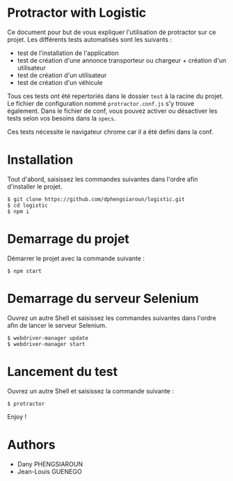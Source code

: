 # Protractor with Logistic 

Ce document pour but de vous expliquer l'utilisation de protractor sur ce projet.
Les différents tests automatisés sont les suivants :
- test de l'installation de l'application
- test de création d'une annonce transporteur ou chargeur + création d'un utilisateur
- test de création d'un utilisateur
- test de création d'un véhicule

Tous ces tests ont été repertoriés dans le dossier `test` à la racine du projet.
Le fichier de configuration nommé `protractor.conf.js` s'y trouve également.
Dans le fichier de conf, vous pouvez activer ou désactiver les tests selon vos besoins dans la `specs`.

Ces tests nécessite le navigateur chrome car il a été defini dans la conf.

# Installation

Tout d'abord, saisissez les commandes suivantes dans l'ordre afin d'installer le projet.

```
$ git clone https://github.com/dphengsiaroun/logistic.git
$ cd logistic
$ npm i
```
# Demarrage du projet

Démarrer le projet avec la commande suivante :
```
$ npm start
```
# Demarrage du serveur Selenium

Ouvrez un autre Shell et saisissez les commandes suivantes dans l'ordre afin de lancer le serveur Selenium.

```
$ webdriver-manager update
$ webdriver-manager start
```

# Lancement du test 

Ouvrez un autre Shell et saisissez la commande suivante :

```
$ protractor
```

Enjoy !

# Authors

- Dany PHENGSIAROUN
- Jean-Louis GUENEGO
